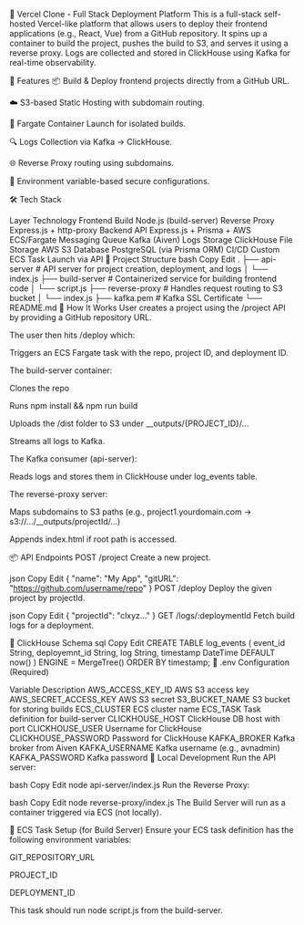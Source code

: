 🚀 Vercel Clone - Full Stack Deployment Platform
This is a full-stack self-hosted Vercel-like platform that allows users to deploy their frontend applications (e.g., React, Vue) from a GitHub repository. It spins up a container to build the project, pushes the build to S3, and serves it using a reverse proxy. Logs are collected and stored in ClickHouse using Kafka for real-time observability.

🔧 Features
📦 Build & Deploy frontend projects directly from a GitHub URL.

☁️ S3-based Static Hosting with subdomain routing.

🐳 Fargate Container Launch for isolated builds.

🔍 Logs Collection via Kafka → ClickHouse.

🌐 Reverse Proxy routing using subdomains.

🔐 Environment variable-based secure configurations.

🛠️ Tech Stack

Layer	Technology
Frontend Build	Node.js (build-server)
Reverse Proxy	Express.js + http-proxy
Backend API	Express.js + Prisma + AWS ECS/Fargate
Messaging Queue	Kafka (Aiven)
Logs Storage	ClickHouse
File Storage	AWS S3
Database	PostgreSQL (via Prisma ORM)
CI/CD	Custom ECS Task Launch via API
📁 Project Structure
bash
Copy
Edit
.
├── api-server          # API server for project creation, deployment, and logs
│   └── index.js
├── build-server        # Containerized service for building frontend code
│   └── script.js
├── reverse-proxy       # Handles request routing to S3 bucket
│   └── index.js
├── kafka.pem           # Kafka SSL Certificate
└── README.md
🚀 How It Works
User creates a project using the /project API by providing a GitHub repository URL.

The user then hits /deploy which:

Triggers an ECS Fargate task with the repo, project ID, and deployment ID.

The build-server container:

Clones the repo

Runs npm install && npm run build

Uploads the /dist folder to S3 under __outputs/{PROJECT_ID}/...

Streams all logs to Kafka.

The Kafka consumer (api-server):

Reads logs and stores them in ClickHouse under log_events table.

The reverse-proxy server:

Maps subdomains to S3 paths (e.g., project1.yourdomain.com → s3://.../__outputs/projectId/...)

Appends index.html if root path is accessed.

📦 API Endpoints
POST /project
Create a new project.

json
Copy
Edit
{
  "name": "My App",
  "gitURL": "https://github.com/username/repo"
}
POST /deploy
Deploy the given project by projectId.

json
Copy
Edit
{
  "projectId": "clxyz..."
}
GET /logs/:deploymentId
Fetch build logs for a deployment.

🧪 ClickHouse Schema
sql
Copy
Edit
CREATE TABLE log_events (
  event_id String,
  deployemnt_id String,
  log String,
  timestamp DateTime DEFAULT now()
) ENGINE = MergeTree()
ORDER BY timestamp;
🔐 .env Configuration (Required)

Variable	Description
AWS_ACCESS_KEY_ID	AWS S3 access key
AWS_SECRET_ACCESS_KEY	AWS S3 secret
S3_BUCKET_NAME	S3 bucket for storing builds
ECS_CLUSTER	ECS cluster name
ECS_TASK	Task definition for build-server
CLICKHOUSE_HOST	ClickHouse DB host with port
CLICKHOUSE_USER	Username for ClickHouse
CLICKHOUSE_PASSWORD	Password for ClickHouse
KAFKA_BROKER	Kafka broker from Aiven
KAFKA_USERNAME	Kafka username (e.g., avnadmin)
KAFKA_PASSWORD	Kafka password
🧰 Local Development
Run the API server:

bash
Copy
Edit
node api-server/index.js
Run the Reverse Proxy:

bash
Copy
Edit
node reverse-proxy/index.js
The Build Server will run as a container triggered via ECS (not locally).

🐳 ECS Task Setup (for Build Server)
Ensure your ECS task definition has the following environment variables:

GIT_REPOSITORY_URL

PROJECT_ID

DEPLOYMENT_ID

This task should run node script.js from the build-server.
